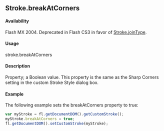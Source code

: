 ## Stroke.breakAtCorners

#### Availability

Flash MX 2004. Deprecated in Flash CS3 in favor of [Stroke.joinType](../Stroke_object/Stroke11.md).

#### Usage

stroke.breakAtCorners

#### Description

Property; a Boolean value. This property is the same as the Sharp Corners setting in the custom Stroke Style dialog box.

#### Example

The following example sets the breakAtCorners property to true:

```javascript
var myStroke = fl.getDocumentDOM().getCustomStroke();
myStroke.breakAtCorners = true;
fl.getDocumentDOM().setCustomStroke(myStroke);
```
